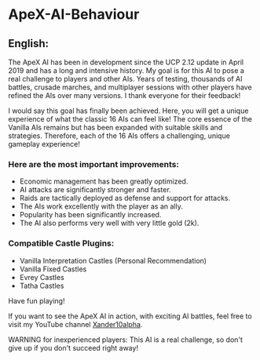# ApeX-AI-Behaviour

## English:

The ApeX AI has been in development since the UCP 2.12 update in April 2019 and has a long and intensive history. My goal is for this AI to pose a real challenge to players and other AIs. Years of testing, thousands of AI battles, crusade marches, and multiplayer sessions with other players have refined the AIs over many versions. I thank everyone for their feedback!

I would say this goal has finally been achieved. Here, you will get a unique experience of what the classic 16 AIs can feel like! The core essence of the Vanilla AIs remains but has been expanded with suitable skills and strategies. Therefore, each of the 16 AIs offers a challenging, unique gameplay experience!

### Here are the most important improvements:
* Economic management has been greatly optimized.
* AI attacks are significantly stronger and faster.
* Raids are tactically deployed as defense and support for attacks.
* The AIs work excellently with the player as an ally.
* Popularity has been significantly increased.
* The AI also performs very well with very little gold (2k).

### Compatible Castle Plugins:

* Vanilla Interpretation Castles (Personal Recommendation)
* Vanilla Fixed Castles
* Evrey Castles
* Tatha Castles

Have fun playing!

If you want to see the ApeX AI in action, with exciting AI battles, feel free to visit my YouTube channel [Xander10alpha](https://www.youtube.com/@Xander10alpha).

WARNING for inexperienced players: This AI is a real challenge, so don't give up if you don't succeed right away!